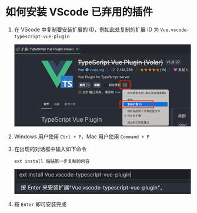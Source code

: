 # 如何安装 VScode 已弃用的插件

1. 在 VScode 中复制要安装扩展的 ID，例如此处复制的扩展 ID 为 `Vue.vscode-typescript-vue-plugin`

   ![image-20240327151802067](images/image-20240327151802067.png)

2. Windows 用户使用 `Ctrl + P`，Mac 用户使用 `Command + P`

3. 在出现的对话框中输入如下命令

   ```
   ext install 粘贴第一步复制的内容
   ```

   ![image-20240327152033091](images/image-20240327152033091.png)

4. 按 `Enter` 即可安装完成